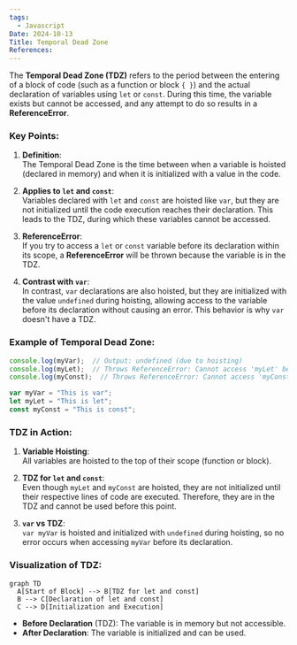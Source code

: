 ```yaml
---
tags:
  - Javascript
Date: 2024-10-13
Title: Temporal Dead Zone
References:
---
```

The **Temporal Dead Zone (TDZ)** refers to the period between the entering of a block of code (such as a function or block `{ }`) and the actual declaration of variables using `let` or `const`. During this time, the variable exists but cannot be accessed, and any attempt to do so results in a **ReferenceError**.

### Key Points:
1. **Definition**:  
   The Temporal Dead Zone is the time between when a variable is hoisted (declared in memory) and when it is initialized with a value in the code.

2. **Applies to `let` and `const`**:  
   Variables declared with `let` and `const` are hoisted like `var`, but they are not initialized until the code execution reaches their declaration. This leads to the TDZ, during which these variables cannot be accessed.

3. **ReferenceError**:  
   If you try to access a `let` or `const` variable before its declaration within its scope, a **ReferenceError** will be thrown because the variable is in the TDZ.

4. **Contrast with `var`**:  
   In contrast, `var` declarations are also hoisted, but they are initialized with the value `undefined` during hoisting, allowing access to the variable before its declaration without causing an error. This behavior is why `var` doesn't have a TDZ.

### Example of Temporal Dead Zone:

```javascript
console.log(myVar);  // Output: undefined (due to hoisting)
console.log(myLet);  // Throws ReferenceError: Cannot access 'myLet' before initialization
console.log(myConst);  // Throws ReferenceError: Cannot access 'myConst' before initialization

var myVar = "This is var";
let myLet = "This is let";
const myConst = "This is const";
```

### TDZ in Action:
1. **Variable Hoisting**:  
   All variables are hoisted to the top of their scope (function or block).
   
2. **TDZ for `let` and `const`**:  
   Even though `myLet` and `myConst` are hoisted, they are not initialized until their respective lines of code are executed. Therefore, they are in the TDZ and cannot be used before this point.

3. **`var` vs TDZ**:  
   `var myVar` is hoisted and initialized with `undefined` during hoisting, so no error occurs when accessing `myVar` before its declaration.

### Visualization of TDZ:

```mermaid
graph TD
  A[Start of Block] --> B[TDZ for let and const]
  B --> C[Declaration of let and const]
  C --> D[Initialization and Execution]
```

- **Before Declaration** (TDZ): The variable is in memory but not accessible.
- **After Declaration**: The variable is initialized and can be used.